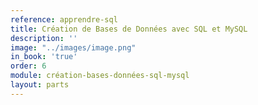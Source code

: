 ```yaml
---
reference: apprendre-sql
title: Création de Bases de Données avec SQL et MySQL
description: ''
image: "../images/image.png"
in_book: 'true'
order: 6
module: création-bases-données-sql-mysql
layout: parts
---
```


